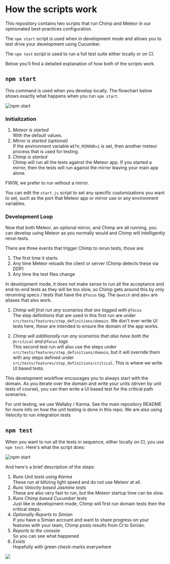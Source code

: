 # How the scripts work

This repository contains two scripts that run Chimp and Meteor in our opinionated best-practices configuration.
    
The `npm start` script is used when in development mode and allows you to test drive your development using Cucumber. 

The `npm test` script is used to run a full test suite either locally or on CI.

Below you'll find a detailed explanation of how both of the scripts work.

## `npm start`
This command is used when you develop locally. The flowchart below shows exactly what happens when you run `npm start`.<br/>

![npm start](https://docs.google.com/drawings/d/1LJ0JfvSmYeL82wB9FApLTLqxCXMGviCmJQhx1M10T30/pub?w=2073&amp;h=1575&cb=2)

### Initialization

  1. *Meteor is started*<br/>
  With the default values.  
  2. *Mirror is started (optional)*<br/>
  If the environment variable `WITH_MIRROR=1` is set, then another meteor process that is used for testing.
  3. *Chimp is started*<br/>
  Chimp will run all the tests against the Meteor app. If you started a mirror, then the tests will run against the mirror leaving your main app alone.
   
FWIW, we prefer to run without a mirror.

You can edit the `start.js` script to set any specific customizations you want to set, such as the port that Meteor app or mirror use or any environment variables.

### Development Loop
Now that both Meteor, an optional mirror, and Chimp are all running, you can develop using Meteor as you normally would and Chimp will intelligently rerun tests.

There are three events that trigger Chimp to rerun tests, those are:
  1. The first time it starts
  2. Any time Meteor reloads the client or server (Chimp detects these via DDP)
  3. Any time the test files change

In development mode, it does not make sense to run all the acceptance and end-to-end tests as they will be too slow, so Chimp gets around this by only rerunning specs / tests that have the `@focus` tag. The `@watch` and `@dev` are aliases that also work.

1. *Chimp will first run any scenarios that are tagged with `@focus`*<br/>
  The step definitions that are used in this first run are under `src/tests/features/step_definitions/domain`. We don't ever write UI tests here, these are intended to ensure the domain of the app works.

2. *Chimp will additionally run any scenarios that also have both the `@critical` and `@focus` tags*<br/>
  This second test run will also use the steps under `src/tests/features/step_definitions/domain`, but it will override them with any steps defined under `src/tests/features/step_definitions/critical`. This is where we write UI based tests.
  
This development workflow encourages you to always start with the domain. As you iterate over the domain and write your units (driven by unit tests of course), you can then write a UI based test for the critical path scenarios.

For unit testing, we use Wallaby / Karma. See the main repository README for more info on how the unit testing is done in this repo. We are also using Velocity to run integration tests 

## `npm test`

When you want to run all the tests in sequence, either locally on CI, you use `npm test`. Here's what the script does:

![npm start](https://docs.google.com/drawings/d/1fjgtmg_vUVCuVseroD-7esYW_hB6CM4NW5cTLJCliEM/pub?w=1761&amp;h=1512&cb=1)

And here's a brief description of the steps:
  1. *Runs Unit tests using Karma*<br/>
  These run at blitzing light speed and do not use Meteor at all.
  2. *Runs Velocity based Jasmine tests*<br/>
  These are also very fast to run, but the Meteor startup time can be slow.
  3. *Runs Chimp based Cucumber tests*<br/>
  Just like in development mode, Chimp will first run domain tests then the critical steps.
  4. *Optionally Reports to Simian*<br/>
  If you have a Simian account and want to share progress on your features with your team, Chimp posts results from CI to Simian.
  5. *Reports to the console*<br/>
  So you can see what happened
  6. *Exists*<br/>
  Hopefully with green check-marks everywhere
  
![](https://ga-beacon-xolvio.appspot.com/UA-34846790-2/.scripts/readme-?pixel)
